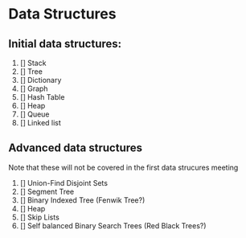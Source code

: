 # Data Structures #

## Initial data structures: ##
1. [] Stack
2. [] Tree
3. [] Dictionary
4. [] Graph
5. [] Hash Table
6. [] Heap
7. [] Queue
8. [] Linked list



## Advanced data structures ##
Note that these will not be covered in the first 
data strucures meeting

1. [] Union-Find Disjoint Sets
2. [] Segment Tree
3. [] Binary Indexed Tree (Fenwik Tree?)
4. [] Heap
5. [] Skip Lists
6. [] Self balanced Binary Search Trees (Red Black Trees?)
